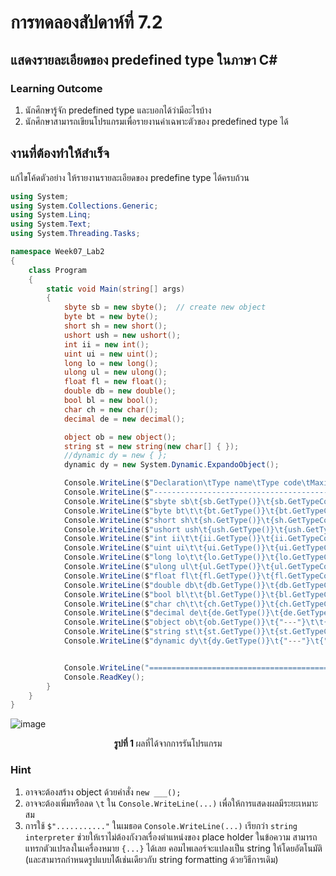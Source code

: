 # การทดลองสัปดาห์ที่ 7.2 #
## แสดงรายละเอียดของ predefined type ในภาษา C#  ##


### Learning Outcome ###
1. นักศึกษารู้จัก predefined type และบอกได้ว่ามีอะไรบ้าง
2. นักศึกษาสามารถเขียนโปรแกรมเพื่อรายงานค่าเฉพาะตัวของ predefined type ได้

## งานที่ต้องทำให้สำเร็จ ##

แก้ไขโค้ดตัวอย่าง ให้รายงานรายละเอียดของ predefine type ได้ครบถ้วน
```cs
using System;
using System.Collections.Generic;
using System.Linq;
using System.Text;
using System.Threading.Tasks;

namespace Week07_Lab2
{
    class Program
    {
        static void Main(string[] args)
        {
            sbyte sb = new sbyte();  // create new object
            byte bt = new byte();
            short sh = new short();
            ushort ush = new ushort();
            int ii = new int();
            uint ui = new uint();
            long lo = new long();
            ulong ul = new ulong();
            float fl = new float();
            double db = new double();
            bool bl = new bool();
            char ch = new char();
            decimal de = new decimal();

            object ob = new object();
            string st = new string(new char[] { });
            //dynamic dy = new { };
            dynamic dy = new System.Dynamic.ExpandoObject();

            Console.WriteLine($"Declaration\tType name\tType code\tMaximum Value\tMinimum Value");
            Console.WriteLine($"----------------------------------------------------------------------------");
            Console.WriteLine($"sbyte sb\t{sb.GetType()}\t{sb.GetTypeCode()}\t\t{sbyte.MaxValue}\t\t{sbyte.MinValue}");
            Console.WriteLine($"byte bt\t\t{bt.GetType()}\t{bt.GetTypeCode()}\t\t{byte.MaxValue}\t\t{byte.MinValue}");
            Console.WriteLine($"short sh\t{sh.GetType()}\t{sh.GetTypeCode()}\t\t{short.MaxValue}\t\t{short.MinValue}");
            Console.WriteLine($"ushort ush\t{ush.GetType()}\t{ush.GetTypeCode()}\t\t{ushort.MaxValue}\t\t{ushort.MinValue}");
            Console.WriteLine($"int ii\t\t{ii.GetType()}\t{ii.GetTypeCode()}\t\t{int.MaxValue}\t{int.MinValue} ");
            Console.WriteLine($"uint ui\t\t{ui.GetType()}\t{ui.GetTypeCode()}\t\t{uint.MaxValue}\t{uint.MinValue} ");
            Console.WriteLine($"long lo\t\t{lo.GetType()}\t{lo.GetTypeCode()}\t\t{long.MaxValue}\t{long.MinValue} ");
            Console.WriteLine($"ulong ul\t{ul.GetType()}\t{ul.GetTypeCode()}\t\t{ulong.MaxValue}\t{ulong.MinValue} ");
            Console.WriteLine($"float fl\t{fl.GetType()}\t{fl.GetTypeCode()}\t\t{float.MaxValue}\t{float.MinValue} ");
            Console.WriteLine($"double db\t{db.GetType()}\t{db.GetTypeCode()}\t\t{double.MaxValue}\t{double.MinValue} ");
            Console.WriteLine($"bool bl\t\t{bl.GetType()}\t{bl.GetTypeCode()}\t\t{bool.TrueString}\t{bool.FalseString} ");
            Console.WriteLine($"char ch\t\t{ch.GetType()}\t{ch.GetTypeCode()}\t\t{char.MaxValue}\t{char.MinValue} ");
            Console.WriteLine($"decimal de\t{de.GetType()}\t{de.GetTypeCode()}\t\t{decimal.MaxValue}\t{decimal.MinValue} ");
            Console.WriteLine($"object ob\t{ob.GetType()}\t{"---"}\t\t{decimal.MaxValue}\t{decimal.MinValue} ");
            Console.WriteLine($"string st\t{st.GetType()}\t{st.GetTypeCode()}\t\t{"---"}\t{"---"} ");
            Console.WriteLine($"dynamic dy\t{dy.GetType()}\t{"---"}\t{"---"}\t{"---"} ");


            Console.WriteLine("============================================================================");
            Console.ReadKey();
        }
    }
}


```
![image](https://user-images.githubusercontent.com/88755456/168118493-7dcf2889-1036-4fa7-ab14-669346dfd959.png)


<p align = "center"> <b>รูปที่ 1 </b> ผลที่ได้จากการรันโปรแกรม</p>

### Hint ###
1. อาจจะต้องสร้าง object ด้วยคำสั่ง `new ___();`
2. อาจจะต้องเพิ่มหรือลด `\t` ใน `Console.WriteLine(...)` เพื่อให้การแสดงผลมีระยะเหมาะสม
3. การใช้  `$"..........."` ในเมธอด `Console.WriteLine(...)` เรียกว่า `string interpreter` ช่วยให้เราไม่ต้องกังวลเรื่องตำแหน่งของ place holder ในข้อความ สามารถแทรกตัวแปรลงในเครื่องหมาย `{...}` ได้เลย คอมไพเลอร์จะแปลงเป็น string ให้โดยอัตโนมัติ  (และสามารถกำหนดรูปแบบได้้เช่นเดียวกับ string formatting ด้วยวิธีการเดิม)

